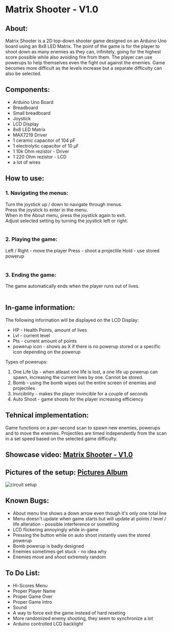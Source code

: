 # Matrix Shooter - V1.0
## About:
Matrix Shooter is a 2D top-down shooter game designed on an Arduino Uno board using an 8x8 LED Matrix. The point of the game is for the player to shoot down as many enemies as they can, infinitely, going for the highest score possible while also avoiding fire from them. The player can use powerups to help themselves even the fight out against the enemies. Game becomes more difficult as the levels increase but a separate difficulty can also be selected. 

## Components:
* Arduino Uno Board
* Breadboard
* Small breadboard
* Joystick
* LCD Display
* 8x8 LED Matrix
* MAX7219 Driver
* 1 ceramic capacitor of 104 pF
* 1 electrolytic capacitor of 10 μF
* 1 10k Ohm rezistor - Driver
* 1 220 Ohm rezistor - LCD
* a lot of wires

## How to use:
### 1. Navigating the menus:
Turn the joystick up / down to navigate through menus.<br>
Press the joystick to enter in the menu.<br>
When in the About menu, press the joystick again to exit.<br>
Adjust selected setting by turning the joystick left or right.<br><br>

### 2. Playing the game:
Left / Right - move the player
Press - shoot a projectile
Hold - use stored powerup
<br><br>
### 3. Ending the game:
The game automatically ends when the player runs out of lives.
<br><br>
## In-game information:
The following information will be displayed on the LCD Display:
* HP - Health Points, amount of lives
* Lvl - current level
* Pts - current amount of points
* powerup icon - shows as X if there is no powerup stored or a specific icon depending on the powerup

Types of powerups:
1. One Life Up - when atleast one life is lost, a one life up powerup can spawn, increasing the current lives by one. Cannot be stored.
2. Bomb - using the bomb wipes out the entire screen of enemies and projectiles
3. Invicibility - makes the player invincible for a couple of seconds
4. Auto Shoot - game shoots for the player increasing efficiency

## Tehnical implementation:
Game functions on a per-second scan to spawn new enemies, powerups and to move the enemies. Projectiles are timed independently from the scan in a set speed based on the selected game difficulty. 

## Showcase video: [Matrix Shooter - V1.0](https://youtu.be/oumOWZD3_AE)

## Pictures of the setup: [Pictures Album](https://imgur.com/a/nXsVNII)
![circuit setup](https://i.imgur.com/vk1NrQW.jpg)

## Known Bugs:
- About menu line shows a down arrow even though it's only one total line
- Menu doesn't update when game starts but will update at points / level / life alteration - possible interference or something
- LCD flickering annoyingly while in-game
- Pressing the button while on auto shoot instantly uses the stored powerup
- Bomb powerup is badly designed
- Enemies sometimes get stuck - no idea why
- Enemies move and shoot extremely random


## To Do List:
- Hi-Scores Menu
- Proper Player Name
- Proper Game Over
- Proper Game Intro
- Sound
- A way to force exit the game instead of hard reseting
- More randomized enemy shooting, they seem to synchronize a lot
- Arduino controlled LCD backlight
